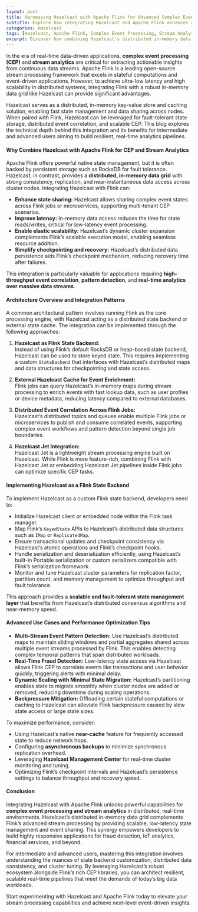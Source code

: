 ```yaml
---
layout: post
title: Harnessing Hazelcast with Apache Flink for Advanced Complex Event Processing and Stream Analytics
subtitle: Explore how integrating Hazelcast and Apache Flink enhances real-time complex event processing and scalable stream analytics
categories: Hazelcast
tags: [Hazelcast, Apache Flink, Complex Event Processing, Stream Analytics, Big Data, Real-Time Processing, Distributed Systems, In-Memory Computing]
excerpt: Discover how combining Hazelcast’s distributed in-memory data grid with Apache Flink’s powerful stream processing accelerates complex event processing and stream analytics for scalable, low-latency applications.
---
```

In the era of real-time data-driven applications, **complex event processing (CEP)** and **stream analytics** are critical for extracting actionable insights from continuous data streams. Apache Flink is a leading open-source stream processing framework that excels in stateful computations and event-driven applications. However, to achieve ultra-low latency and high scalability in distributed systems, integrating Flink with a robust in-memory data grid like Hazelcast can provide significant advantages.

Hazelcast serves as a distributed, in-memory key-value store and caching solution, enabling fast state management and data sharing across nodes. When paired with Flink, Hazelcast can be leveraged for fault-tolerant state storage, distributed event correlation, and scalable CEP. This blog explores the technical depth behind this integration and its benefits for intermediate and advanced users aiming to build resilient, real-time analytics pipelines.

#### Why Combine Hazelcast with Apache Flink for CEP and Stream Analytics

Apache Flink offers powerful native state management, but it is often backed by persistent storage such as RocksDB for fault tolerance. Hazelcast, in contrast, provides a **distributed, in-memory data grid** with strong consistency, replication, and near-instantaneous data access across cluster nodes. Integrating Hazelcast with Flink can:

- **Enhance state sharing:** Hazelcast allows sharing complex event states across Flink jobs or microservices, supporting multi-tenant CEP scenarios.
- **Improve latency:** In-memory data access reduces the time for state reads/writes, critical for low-latency event processing.
- **Enable elastic scalability:** Hazelcast’s dynamic cluster expansion complements Flink’s scalable execution model, enabling seamless resource addition.
- **Simplify checkpointing and recovery:** Hazelcast’s distributed data persistence aids Flink’s checkpoint mechanism, reducing recovery time after failures.

This integration is particularly valuable for applications requiring **high-throughput event correlation**, **pattern detection**, and **real-time analytics over massive data streams**.

#### Architecture Overview and Integration Patterns

A common architectural pattern involves running Flink as the core processing engine, with Hazelcast acting as a distributed state backend or external state cache. The integration can be implemented through the following approaches:

1. **Hazelcast as Flink State Backend:**  
   Instead of using Flink’s default RocksDB or heap-based state backend, Hazelcast can be used to store keyed state. This requires implementing a custom `StateBackend` that interfaces with Hazelcast’s distributed maps and data structures for checkpointing and state access.

2. **External Hazelcast Cache for Event Enrichment:**  
   Flink jobs can query Hazelcast’s in-memory maps during stream processing to enrich events with fast lookup data, such as user profiles or device metadata, reducing latency compared to external databases.

3. **Distributed Event Correlation Across Flink Jobs:**  
   Hazelcast’s distributed topics and queues enable multiple Flink jobs or microservices to publish and consume correlated events, supporting complex event workflows and pattern detection beyond single job boundaries.

4. **Hazelcast Jet Integration:**  
   Hazelcast Jet is a lightweight stream processing engine built on Hazelcast. While Flink is more feature-rich, combining Flink with Hazelcast Jet or embedding Hazelcast Jet pipelines inside Flink jobs can optimize specific CEP tasks.

#### Implementing Hazelcast as a Flink State Backend

To implement Hazelcast as a custom Flink state backend, developers need to:

- Initialize Hazelcast client or embedded node within the Flink task manager.
- Map Flink’s `KeyedState` APIs to Hazelcast’s distributed data structures such as `IMap` or `ReplicatedMap`.
- Ensure transactional updates and checkpoint consistency via Hazelcast’s atomic operations and Flink’s checkpoint hooks.
- Handle serialization and deserialization efficiently, using Hazelcast’s built-in Portable serialization or custom serializers compatible with Flink’s serialization framework.
- Monitor and tune Hazelcast cluster parameters for replication factor, partition count, and memory management to optimize throughput and fault tolerance.

This approach provides a **scalable and fault-tolerant state management layer** that benefits from Hazelcast’s distributed consensus algorithms and near-memory speed.

#### Advanced Use Cases and Performance Optimization Tips

- **Multi-Stream Event Pattern Detection:** Use Hazelcast’s distributed maps to maintain sliding windows and partial aggregates shared across multiple event streams processed by Flink. This enables detecting complex temporal patterns that span distributed workloads.
- **Real-Time Fraud Detection:** Low-latency state access via Hazelcast allows Flink CEP to correlate events like transactions and user behavior quickly, triggering alerts with minimal delay.
- **Dynamic Scaling with Minimal State Migration:** Hazelcast’s partitioning enables state to migrate smoothly when cluster nodes are added or removed, reducing downtime during scaling operations.
- **Backpressure Mitigation:** Offloading certain stateful computations or caching to Hazelcast can alleviate Flink backpressure caused by slow state access or large state sizes.

To maximize performance, consider:

- Using Hazelcast’s native **near-cache** feature for frequently accessed state to reduce network hops.
- Configuring **asynchronous backups** to minimize synchronous replication overhead.
- Leveraging **Hazelcast Management Center** for real-time cluster monitoring and tuning.
- Optimizing Flink’s checkpoint intervals and Hazelcast’s persistence settings to balance throughput and recovery speed.

#### Conclusion

Integrating Hazelcast with Apache Flink unlocks powerful capabilities for **complex event processing and stream analytics** in distributed, real-time environments. Hazelcast’s distributed in-memory data grid complements Flink’s advanced stream processing by providing scalable, low-latency state management and event sharing. This synergy empowers developers to build highly responsive applications for fraud detection, IoT analytics, financial services, and beyond.

For intermediate and advanced users, mastering this integration involves understanding the nuances of state backend customization, distributed data consistency, and cluster tuning. By leveraging Hazelcast’s robust ecosystem alongside Flink’s rich CEP libraries, you can architect resilient, scalable real-time pipelines that meet the demands of today’s big data workloads.

Start experimenting with Hazelcast and Apache Flink today to elevate your stream processing capabilities and achieve next-level event-driven insights.
